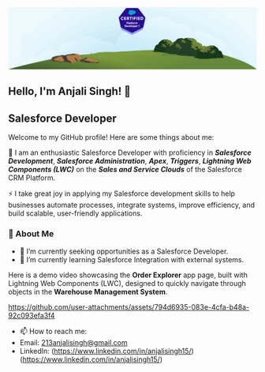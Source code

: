 ![Banner](https://github.com/AnjliS/Salesforce-Certificates/blob/main/LinkedIn%20banner%20salesforce.png)


## Hello, I'm Anjali Singh! 👋
## Salesforce Developer

Welcome to my GitHub profile! Here are some things about me:

🌟 I am an enthusiastic Salesforce Developer with proficiency in ***Salesforce Development***, ***Salesforce Administration***, ***Apex***, ***Triggers***, ***Lightning Web Components (LWC)*** on the ***Sales and Service Clouds*** of the Salesforce CRM Platform.

⚡ I take great joy in applying my Salesforce development skills to help businesses automate processes, integrate systems, improve efficiency, and build scalable, user-friendly applications.


### 🌟 About Me
- 🔭 I’m currently seeking opportunities as a Salesforce Developer.
- 🌱 I’m currently learning Salesforce Integration with external systems.



Here is a demo video showcasing the **Order Explorer** app page, built with Lightning Web Components (LWC), designed to quickly navigate through objects in the **Warehouse Management System**.

https://github.com/user-attachments/assets/794d6935-083e-4cfa-b48a-92c093efa3f4



- 📫 How to reach me:
- Email: [213anjalisingh@gmail.com](mailto:213anjalisingh@gmail.com)
- LinkedIn: (https://www.linkedin.com/in/anjalisingh15/)(https://www.linkedin.com/in/anjalisingh15/)



<!-- 
- 💬 
- 😄   🔭 
![Profile views](https://gpvc.arturio.dev/AnjliS)
-->

